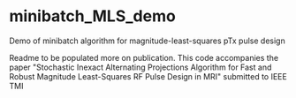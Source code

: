 # minibatch_MLS_demo
Demo of minibatch algorithm for magnitude-least-squares pTx pulse design

Readme to be populated more on publication. This code accompanies the paper "Stochastic Inexact Alternating Projections Algorithm for Fast and Robust Magnitude Least-Squares RF Pulse Design in MRI" submitted to IEEE TMI
